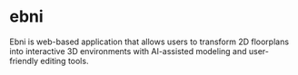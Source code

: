 # ebni
Ebni is web-based application that allows users to transform 2D floorplans into interactive 3D environments with AI-assisted modeling and user-friendly editing tools.
